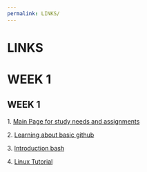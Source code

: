 ```yaml
---
permalink: LINKS/
---
```


# LINKS
# WEEK 1
<h2>WEEK 1</h2>
<p>1. <a href="https://os.vlsm.org/"">Main Page for study needs and assignments</a></p>
<p>2. <a href="https://www.hostinger.co.id/tutorial/cara-menggunakan-github-perintah-dasar-github"> Learning about basic github</a></p>
<p>3. <a href="https://www.javatpoint.com/bash">Introduction bash</a></p>
<p>4. <a href="https://www.javatpoint.com/linux-tutorial">Linux Tutorial</a></p>


